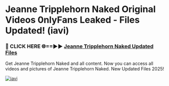 # Jeanne Tripplehorn Naked Original Videos 0nlyFans Leaked - Files Updated! (iavi)

<h3>🔴 CLICK HERE 🌐==►► <a href="https://tinyurl.com/up5wt9bj" rel="nofollow">Jeanne Tripplehorn Naked Updated Files</a></h3>

Get Jeanne Tripplehorn Naked and all content. Now you can access all videos and pictures of Jeanne Tripplehorn Naked. New Updated Files 2025!

[![iavi](https://i.imgur.com/ABiUzMV.gif)](https://tinyurl.com/up5wt9bj)
